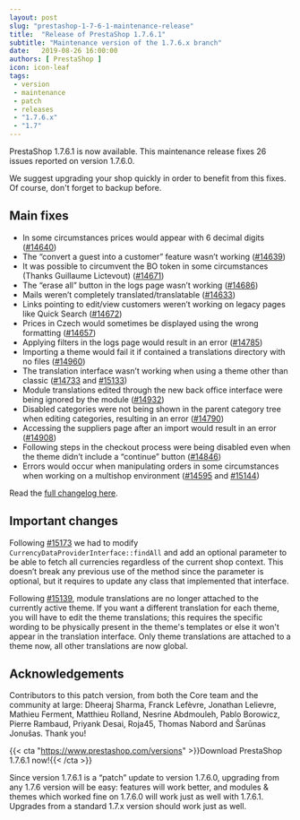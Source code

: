 ```yaml
---
layout: post
slug: "prestashop-1-7-6-1-maintenance-release"
title:  "Release of PrestaShop 1.7.6.1"
subtitle: "Maintenance version of the 1.7.6.x branch"
date:   2019-08-26 16:00:00
authors: [ PrestaShop ]
icon: icon-leaf
tags:
 - version
 - maintenance
 - patch
 - releases
 - "1.7.6.x"
 - "1.7"
---
```



PrestaShop 1.7.6.1 is now available. This maintenance release fixes 26 issues reported on version 1.7.6.0.

We suggest upgrading your shop quickly in order to benefit from this fixes. Of course, don't forget to backup before.

## Main fixes

* In some circumstances prices would appear with 6 decimal digits ([#14640](https://github.com/PrestaShop/PrestaShop/issues/14640))
* The “convert a guest into a customer” feature wasn’t working ([#14639](https://github.com/PrestaShop/PrestaShop/issues/14639))
* It was possible to circumvent the BO token in some circumstances (Thanks Guillaume Lictevout) ([#14671](https://github.com/PrestaShop/PrestaShop/pull/14671))
* The “erase all” button in the logs page wasn’t working ([#14686](https://github.com/PrestaShop/PrestaShop/issues/14686))
* Mails weren’t completely translated/translatable ([#14633](https://github.com/PrestaShop/PrestaShop/issues/14633))
* Links  pointing to edit/view customers weren’t working on legacy pages like Quick Search ([#14672](https://github.com/PrestaShop/PrestaShop/issues/14672))
* Prices in Czech would sometimes be displayed using the wrong formatting ([#14657](https://github.com/PrestaShop/PrestaShop/issues/14657))
* Applying filters in the logs page would result in an error ([#14785](https://github.com/PrestaShop/PrestaShop/issues/14785))
* Importing a theme would fail it if contained a translations directory with no files ([#14960](https://github.com/PrestaShop/PrestaShop/issues/14960))
* The translation interface wasn’t working when using a theme other than classic ([#14733](https://github.com/PrestaShop/PrestaShop/issues/14733) and [#15133](https://github.com/PrestaShop/PrestaShop/issues/15133))
* Module translations edited through the new back office interface were being ignored by the module ([#14932](https://github.com/PrestaShop/PrestaShop/issues/14932))
* Disabled categories were not being shown in the parent category tree when editing categories, resulting in an error ([#14790](https://github.com/PrestaShop/PrestaShop/issues/14790))
* Accessing the suppliers page after an import would result in an error ([#14908](https://github.com/PrestaShop/PrestaShop/issues/14908))
* Following steps in the checkout process were being disabled even when the theme didn’t include a “continue” button ([#14846](https://github.com/PrestaShop/PrestaShop/issues/14846))
* Errors would occur when manipulating orders in some circumstances when working on a multishop environment ([#14595](https://github.com/PrestaShop/PrestaShop/issues/14595) and [#15144](https://github.com/PrestaShop/PrestaShop/issues/15144))

Read the [full changelog here](https://download.prestashop.com/download/releases/changelog_1.7.6.1.txt).

## Important changes

Following [#15173](https://github.com/PrestaShop/PrestaShop/pull/15173) we had to modify `CurrencyDataProviderInterface::findAll` and add an optional parameter to be able to fetch all currencies regardless of the current shop context. This doesn’t break any previous use of the method since the parameter is optional, but it requires to update any class that implemented that interface.

Following [#15139](https://github.com/PrestaShop/PrestaShop/pull/15139), module translations are no longer attached to the currently active theme. If you want a different translation for each theme, you will have to edit the theme translations; this requires the specific wording to be physically present in the theme's templates or else it won't appear in the translation interface. Only theme translations are attached to a theme now, all other translations are now global.

## Acknowledgements

Contributors to this patch version, from both the Core team and the community at large: Dheeraj Sharma, Franck Lefèvre, Jonathan Lelievre, Mathieu Ferment, Matthieu Rolland, Nesrine Abdmouleh, Pablo Borowicz, Pierre Rambaud, Priyank Desai, Roja45, Thomas Nabord and Šarūnas Jonušas. Thank you!

{{< cta "https://www.prestashop.com/versions" >}}Download PrestaShop 1.7.6.1 now!{{< /cta >}}

Since version 1.7.6.1 is a “patch” update to version 1.7.6.0, upgrading from any 1.7.6 version will be easy: features will work better, and modules & themes which worked fine on 1.7.6.0 will work just as well with 1.7.6.1. Upgrades from a standard 1.7.x version should work just as well.
